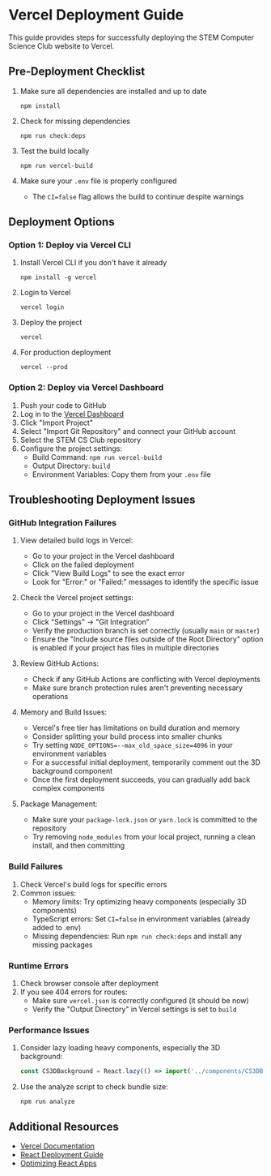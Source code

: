 # Vercel Deployment Guide

This guide provides steps for successfully deploying the STEM Computer Science Club website to Vercel.

## Pre-Deployment Checklist

1. Make sure all dependencies are installed and up to date
   ```
   npm install
   ```

2. Check for missing dependencies
   ```
   npm run check:deps
   ```

3. Test the build locally
   ```
   npm run vercel-build
   ```

4. Make sure your `.env` file is properly configured
   - The `CI=false` flag allows the build to continue despite warnings

## Deployment Options

### Option 1: Deploy via Vercel CLI

1. Install Vercel CLI if you don't have it already
   ```
   npm install -g vercel
   ```

2. Login to Vercel
   ```
   vercel login
   ```

3. Deploy the project
   ```
   vercel
   ```

4. For production deployment
   ```
   vercel --prod
   ```

### Option 2: Deploy via Vercel Dashboard

1. Push your code to GitHub
2. Log in to the [Vercel Dashboard](https://vercel.com/dashboard)
3. Click "Import Project"
4. Select "Import Git Repository" and connect your GitHub account
5. Select the STEM CS Club repository
6. Configure the project settings:
   - Build Command: `npm run vercel-build`
   - Output Directory: `build`
   - Environment Variables: Copy them from your `.env` file

## Troubleshooting Deployment Issues

### GitHub Integration Failures

1. View detailed build logs in Vercel:
   - Go to your project in the Vercel dashboard
   - Click on the failed deployment
   - Click "View Build Logs" to see the exact error
   - Look for "Error:" or "Failed:" messages to identify the specific issue

2. Check the Vercel project settings:
   - Go to your project in the Vercel dashboard
   - Click "Settings" → "Git Integration"
   - Verify the production branch is set correctly (usually `main` or `master`)
   - Ensure the "Include source files outside of the Root Directory" option is enabled if your project has files in multiple directories

2. Review GitHub Actions:
   - Check if any GitHub Actions are conflicting with Vercel deployments
   - Make sure branch protection rules aren't preventing necessary operations

3. Memory and Build Issues:
   - Vercel's free tier has limitations on build duration and memory
   - Consider splitting your build process into smaller chunks
   - Try setting `NODE_OPTIONS=--max_old_space_size=4096` in your environment variables
   - For a successful initial deployment, temporarily comment out the 3D background component
   - Once the first deployment succeeds, you can gradually add back complex components

4. Package Management:
   - Make sure your `package-lock.json` or `yarn.lock` is committed to the repository
   - Try removing `node_modules` from your local project, running a clean install, and then committing

### Build Failures

1. Check Vercel's build logs for specific errors
2. Common issues:
   - Memory limits: Try optimizing heavy components (especially 3D components)
   - TypeScript errors: Set `CI=false` in environment variables (already added to .env)
   - Missing dependencies: Run `npm run check:deps` and install any missing packages

### Runtime Errors

1. Check browser console after deployment
2. If you see 404 errors for routes:
   - Make sure `vercel.json` is correctly configured (it should be now)
   - Verify the "Output Directory" in Vercel settings is set to `build`

### Performance Issues

1. Consider lazy loading heavy components, especially the 3D background:
   ```typescript
   const CS3DBackground = React.lazy(() => import('../components/CS3DBackground'));
   ```

2. Use the analyze script to check bundle size:
   ```
   npm run analyze
   ```

## Additional Resources

- [Vercel Documentation](https://vercel.com/docs)
- [React Deployment Guide](https://create-react-app.dev/docs/deployment/)
- [Optimizing React Apps](https://reactjs.org/docs/optimizing-performance.html)
